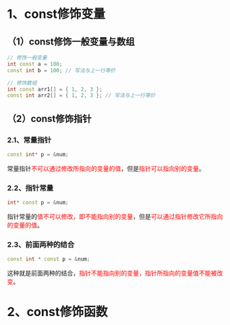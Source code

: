 # 1、const修饰变量

## （1）const修饰一般变量与数组

```C++
// 修饰一般变量
int const a = 100;
const int b = 100; // 写法与上一行等价

// 修饰数组
int const arr1[] = { 1, 2, 3 };
const int arr2[] = { 1, 2, 3 }; // 写法与上一行等价
```

## （2）const修饰指针

### 2.1、常量指针

```C++
const int* p = &num;
```

常量指针<span style="color:red">不可以通过修改所指向的变量的值</span>，但是<span style="color:red">指针可以指向别的变量</span>。

### 2.2、指针常量

```C++
int* const p = &num;
```

指针常量的<span style="color:red">值不可以修改，即不能指向别的变量</span>，但是<span style="color:red">可以通过指针修改它所指向的变量的值</span>。

### 2.3、前面两种的结合

```C++
const int * const p = &num;
```

这种就是前面两种的结合，<span style="color:red">指针不能指向别的变量，指针所指向的变量值不能被改变</span>。

# 2、const修饰函数
